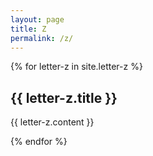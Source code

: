 ```yaml
---
layout: page
title: Z
permalink: /z/
---
```

{% for letter-z in site.letter-z %}
<h2>{{ letter-z.title }}</h2>

{{ letter-z.content }}

{% endfor %}